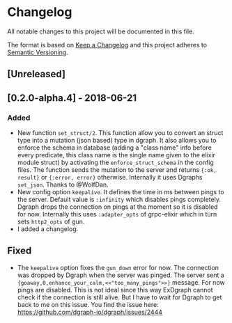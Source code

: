 # Changelog
All notable changes to this project will be documented in this file.

The format is based on [Keep a Changelog](http://keepachangelog.com/en/1.0.0/)
and this project adheres to [Semantic Versioning](http://semver.org/spec/v2.0.0.html).

## [Unreleased]

## [0.2.0-alpha.4] - 2018-06-21
### Added
- New function `set_struct/2`. This function allow you to convert an struct type into a mutation (json based) type in dgraph. It also allows you to enforce the schema in database (adding a "class name" info before every predicate, this class name is the single name given to the elixir module struct) by activating the `enforce_struct_schema` in the config files. The function sends the mutation to the server and returns `{:ok, result}` or `{:error, error}` otherwise. Internally it uses Dgraphs `set_json`. Thanks to @WolfDan.
- New config option `keepalive`. It defines the time in ms between pings to the server. Default value is `:infinity` which disables pings completely. Dgraph drops the connection on pings at the moment so it is disabled for now. Internally this uses `:adapter_opts` of grpc-elixir which in turn sets `http2_opts` of gun.
- I added a changelog.

## Fixed
- The `keepalive` option fixes the `gun_down` error for now. The connection was dropped by Dgraph when the server was pinged. The server sent a `{goaway,0,enhance_your_calm,<<"too_many_pings">>}` message. For now pings are disabled. This is not ideal since this way ExDgraph cannot check if the connection is still alive. But I have to wait for Dgraph to get back to me on this issue. You find the issue here: https://github.com/dgraph-io/dgraph/issues/2444
